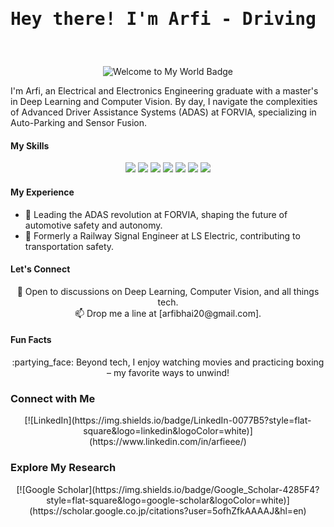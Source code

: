 <h1 align="center"><pre>Hey there! I'm Arfi - Driving Innovation in ADAS</pre></h1>
<br>

<p align="center"><img src="https://img.shields.io/badge/Welcome%20to%20My%20World-000000?style=for-the-badge&logo=appveyor&labelColor=black" alt="Welcome to My World Badge"/></p>

I'm Arfi, an Electrical and Electronics Engineering graduate with a master's in Deep Learning and Computer Vision. By day, I navigate the complexities of Advanced Driver Assistance Systems (ADAS) at FORVIA, specializing in Auto-Parking and Sensor Fusion.

#### My Skills

<p align="center">
  <img src="https://img.shields.io/badge/Deep_Learning-000000?style=flat-square&logo=python&logoColor=white"/>
  <img src="https://img.shields.io/badge/Computer_Vision-000000?style=flat-square&logo=python&logoColor=white"/>
  <img src="https://img.shields.io/badge/Image_Processing-000000?style=flat-square&logo=python&logoColor=white"/>
  <img src="https://img.shields.io/badge/Pattern_Recognition-000000?style=flat-square&logo=python&logoColor=white"/>
  <img src="https://img.shields.io/badge/Machine_Learning-000000?style=flat-square&logo=python&logoColor=white"/>
  <img src="https://img.shields.io/badge/C++-00599C?style=flat-square&logo=c%2B%2B&logoColor=white"/>
  <img src="https://img.shields.io/badge/Python-3776AB?style=flat-square&logo=python&logoColor=white"/>
</p>

#### My Experience

- :car: Leading the ADAS revolution at FORVIA, shaping the future of automotive safety and autonomy.
- :train: Formerly a Railway Signal Engineer at LS Electric, contributing to transportation safety.

#### Let's Connect

<p align="center">
  💬 Open to discussions on Deep Learning, Computer Vision, and all things tech.<br>
  📫 Drop me a line at [arfibhai20@gmail.com].
</p>

#### Fun Facts

<p align="center">  
  :partying_face: Beyond tech, I enjoy watching movies and practicing boxing – my favorite ways to unwind!
</p>

### Connect with Me

<p align="center">
  [![LinkedIn](https://img.shields.io/badge/LinkedIn-0077B5?style=flat-square&logo=linkedin&logoColor=white)](https://www.linkedin.com/in/arfieee/)
</p>

### Explore My Research

<p align="center">
  [![Google Scholar](https://img.shields.io/badge/Google_Scholar-4285F4?style=flat-square&logo=google-scholar&logoColor=white)](https://scholar.google.co.jp/citations?user=5ofhZfkAAAAJ&hl=en)
</p>
